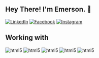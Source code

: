 ## Hey There! I'm Emerson.  👋

[![LinkedIn](https://img.shields.io/badge/LinkedIn-0077B5?style=for-the-badge&logo=linkedin&logoColor=white)](https://www.linkedin.com/in/emerson-araujo-5650116a/)
[![Facebook](https://img.shields.io/badge/Facebook-1877F2?style=for-the-badge&logo=facebook&logoColor=white)](https://www.facebook.com/emersonlsa/)
[![Instagram](https://img.shields.io/badge/Instagram-E4405F?style=for-the-badge&logo=instagram&logoColor=white)](https://www.instagram.com/emersonlsa/)

<!-- ![Emerson Araujo's GitHub stats](https://github-readme-stats.vercel.app/api?username=thisemersonaraujo&show_icons=true&theme=dark) -->

<!-- ![Most Used Languages](https://github-readme-stats.vercel.app/api/top-langs/?username=thisemersonaraujo&theme=blue-green) -->

## Working with
<div style="display: inline_block">
<img align="center" alt="html5" src="https://img.shields.io/badge/.NET-5C2D91?style=for-the-badge&logo=.net&logoColor=white" />
<img align="center" alt="html5" src="https://img.shields.io/badge/C%23-239120?style=for-the-badge&logo=c-sharp&logoColor=white" />
<img align="center" alt="html5" src="https://img.shields.io/badge/PostgreSQL-316192?style=for-the-badge&logo=postgresql&logoColor=white" />
<img align="center" alt="html5" src="https://img.shields.io/badge/Microsoft_SQL_Server-CC2927?style=for-the-badge&logo=microsoft-sql-server&logoColor=white" />
<img align="center" alt="html5" src="https://img.shields.io/badge/Microsoft_Azure-0089D6?style=for-the-badge&logo=microsoft-azure&logoColor=white" />
</div>
